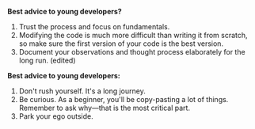 **Best advice to young developers?**
1. Trust the process and focus on fundamentals.
2. Modifying the code is much more difficult than writing it from scratch, so make sure the first version of your code is the best version.
3. Document your observations and thought process elaborately for the long run. (edited) 

**Best advice to young developers:**
1. Don't rush yourself. It's a long journey.
2. Be curious. As a beginner, you'll be copy-pasting a lot of things. Remember to ask why—that is the most critical part.
3. Park your ego outside.